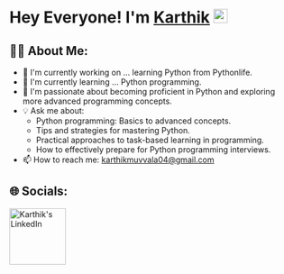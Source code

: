 # Hey Everyone! I'm [Karthik](https://github.com/karthik) <img src="https://github.com/himanshusharma89/himanshusharma89/blob/master/Hi.gif" width="25px">

## 🙋‍♂️ About Me:
- 🚀 I'm currently working on ... learning Python from Pythonlife. <br>
- 🌱 I'm currently learning ... Python programming. <br>
- 🎯 I'm passionate about becoming proficient in Python and exploring more advanced programming concepts. <br>
- 💡 Ask me about:
  - Python programming: Basics to advanced concepts.
  - Tips and strategies for mastering Python.
  - Practical approaches to task-based learning in programming.
  - How to effectively prepare for Python programming interviews.
- 📫 How to reach me: karthikmuvvala04@gmail.com

## 🌐 Socials:
<a href="https://www.linkedin.com/in/karthik-muvvala-b6a861354/"><img align="left" alt="Karthik's LinkedIn" width="100px" src="https://img.shields.io/badge/Linkedin-0A66C2?style=for-the-badge&logo=Linkedin&logoColor=white" /></a>

<br><br>
